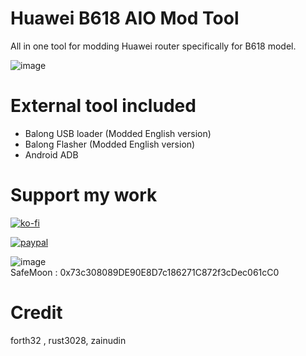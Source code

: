 # Huawei B618 AIO Mod Tool
All in one tool for modding Huawei router specifically for B618 model. 

![image](https://user-images.githubusercontent.com/36906814/65806930-a896c600-e1be-11e9-9001-66c321c4fe51.png)

# External tool included

  - Balong USB loader (Modded English version)
  - Balong Flasher (Modded English version)
  - Android ADB

# Support my work
[![ko-fi](https://www.ko-fi.com/img/githubbutton_sm.svg)](https://ko-fi.com/R6R524N7X)  

[![paypal](https://user-images.githubusercontent.com/36906814/102657760-39d1ce00-41b1-11eb-96fe-c10e2d9b3f39.png)](https://www.paypal.com/paypalme/pearlxcoree)  

![image](https://user-images.githubusercontent.com/36906814/117588415-b449bd00-b155-11eb-86df-4aef840a07ee.png)  
SafeMoon : 0x73c308089DE90E8D7c186271C872f3cDec061cC0

# Credit
forth32 , rust3028, zainudin

